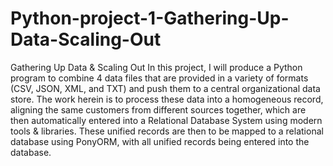 # Python-project-1-Gathering-Up-Data-Scaling-Out
Gathering Up Data &amp; Scaling Out
In this project, I will produce a Python program to combine 4 data files that are provided in a variety of formats (CSV, JSON, XML, and TXT) and push them to a central organizational data store. 
The work herein is to process these data into a homogeneous record, aligning the same customers from different sources together, which are then automatically entered into a Relational Database System using modern tools & libraries.
These unified records are then to be mapped to a relational database using PonyORM, with all unified records being entered into the database.
